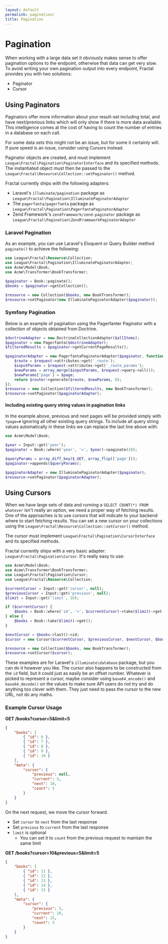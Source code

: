 ```yaml
---
layout: default
permalink: pagination/
title: Pagination
---
```


# Pagination

When working with a large data set it obviously makes sense to offer pagination options to the endpoint,
otherwise that data can get very slow. To avoid writing your own pagination output into every endpoint,
Fractal provides you with two solutions:

* Paginator
* Cursor

## Using Paginators

Paginators offer more information about your result-set including total, and have next/previous links
which will only show if there is more data available. This intelligence comes at the cost of having to
count the number of entries in a database on each call.

For some data sets this might not be an issue, but for some it certainly will. If pure speed is an issue,
consider using Cursors instead.

Paginator objects are created, and must implement `League\Fractal\Pagination\PaginatorInterface`
and its specified methods. The instantiated object must then be passed to the `League\Fractal\Resource\Collection::setPaginator()` method.

Fractal currently ships with the following adapters:

* Laravel's `illuminate/pagination` package as `League\Fractal\Pagination\IlluminatePaginatorAdapter`
* The `pagerfanta/pagerfanta` package as `League\Fractal\Pagination\PagerfantaPaginatorAdapter`
* Zend Framework's `zendframework/zend-paginator` package as `League\Fractal\Pagination\ZendFrameworkPaginatorAdapter`

### Laravel Pagination

As an example, you can use Laravel's Eloquent or Query Builder method `paginate()` to achieve the following:

~~~ php
use League\Fractal\Resource\Collection;
use League\Fractal\Pagination\IlluminatePaginatorAdapter;
use Acme\Model\Book;
use Acme\Transformer\BookTransformer;

$paginator = Book::paginate();
$books = $paginator->getCollection();

$resource = new Collection($books, new BookTransformer);
$resource->setPaginator(new IlluminatePaginatorAdapter($paginator));
~~~

### Symfony Pagination

Below is an example of pagination using the Pagerfanter Paginator with a collection of objects obtained from Doctrine.

~~~ php
$doctrineAdapter = new DoctrineCollectionAdapter($allItems);
$paginator = new Pagerfanta($doctrineAdapter);
$filteredResults = $paginator->getCurrentPageResults();

$paginatorAdapter = new PagerfantaPaginatorAdapter($paginator, function(int $page) use (Request $request, RouterInterface $router) {
	$route = $request->attributes->get('_route');
	$inputParams = $request->attributes->get('_route_params');
	$newParams = array_merge($inputParams, $request->query->all());
	$newParams['page'] = $page;
	return $router->generate($route, $newParams, 0);
});
$resource = new Collection($filteredResults, new BookTransformer);
$resource->setPaginator($paginatorAdapter);
~~~

#### Including existing query string values in pagination links

In the example above, previous and next pages will be provided simply with `?page=#` ignoring all other
existing query strings. To include all query string values automatically in these links we can replace
the last line above with:

~~~ php
use Acme\Model\Book;

$year = Input::get('year');
$paginator = Book::where('year', '=', $year)->paginate(20);

$queryParams = array_diff_key($_GET, array_flip(['page']));
$paginator->appends($queryParams);

$paginatorAdapter = new IlluminatePaginatorAdapter($paginator);
$resource->setPaginator($paginatorAdapter);
~~~

## Using Cursors

When we have large sets of data and running a `SELECT COUNT(*) FROM whatever` isn't really an option, we need a proper
way of fetching results. One of the approaches is to use cursors that will indicate to your backend where to start
fetching results. You can set a new cursor on your collections using the
`League\Fractal\Resource\Collection::setCursor()` method.

The cursor must implement `League\Fractal\Pagination\CursorInterface` and its specified methods.

Fractal currently ships with a very basic adapter: `League\Fractal\Pagination\Cursor`. It's really easy to use:

~~~ php
use Acme\Model\Book;
use Acme\Transformer\BookTransformer;
use League\Fractal\Pagination\Cursor;
use League\Fractal\Resource\Collection;

$currentCursor = Input::get('cursor', null);
$previousCursor = Input::get('previous', null);
$limit = Input::get('limit', 10);

if ($currentCursor) {
    $books = Book::where('id', '>', $currentCursor)->take($limit)->get();
} else {
    $books = Book::take($limit)->get();
}

$nextCursor = $books->last()->id;
$cursor = new Cursor($currentCursor, $previousCursor, $nextCursor, $books->count());

$resource = new Collection($books, new BookTransformer);
$resource->setCursor($cursor);
~~~

These examples are for Laravel's `illuminate\database` package, but you can do it however you like. The cursor
also happens to be constructed from the `id` field, but it could just as easily be an offset number. Whatever
is picked to represent a cursor, maybe consider using `base64_encode()` and `base64_decode()` on the values to make sure
API users do not try and do anything too clever with them. They just need to pass the cursor to the new URL, not do any maths.

### Example Cursor Usage

**GET /books?cursor=5&limit=5**

~~~ json
{
	"books": [
		{ "id": 6 },
		{ "id": 7 },
		{ "id": 8 },
		{ "id": 9 },
		{ "id": 10 }
	],
	"meta": {
		"cursor": {
			"previous": null,
			"current": 5,
			"next": 10,
			"count": 5
		}
	}
}
~~~

On the next request, we move the cursor forward.

 * Set `cursor` to `next` from the last response
 * Set `previous` to `current` from the last response
 * `limit` is optional
 	* You can set it to `count` from the previous request to maintain the same limit

**GET /books?cursor=10&previous=5&limit=5**

~~~ json
{
	"books": [
		{ "id": 11 },
		{ "id": 12 },
		{ "id": 13 },
		{ "id": 14 },
		{ "id": 15 }
	],
	"meta": {
		"cursor": {
			"previous": 5,
			"current": 10,
			"next": 15,
			"count": 5
		}
	}
}

~~~
